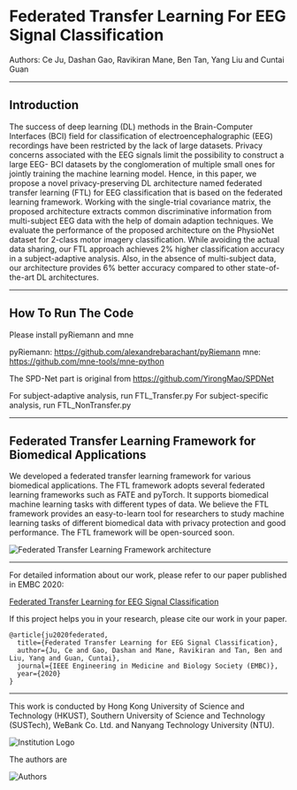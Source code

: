 # Federated Transfer Learning For EEG Signal Classification
Authors: Ce Ju, Dashan Gao, Ravikiran Mane, Ben Tan, Yang Liu and Cuntai Guan

---

## Introduction

The success of deep learning (DL) methods in the Brain-Computer Interfaces (BCI) field for classification of 
electroencephalographic (EEG) recordings have been restricted by the lack of large datasets. Privacy concerns 
associated with the EEG signals limit the possibility to construct a large EEG- BCI datasets by the conglomeration of 
multiple small ones for jointly training the machine learning model. Hence, in this paper, we propose a novel 
privacy-preserving DL architecture named federated transfer learning (FTL) for EEG classification that is based on the 
federated learning framework. Working with the single-trial covariance matrix, the proposed architecture extracts common 
discriminative information from multi-subject EEG data with the help of domain adaption techniques. We evaluate 
the performance of the proposed architecture on the PhysioNet dataset for 2-class motor imagery classification. 
While avoiding the actual data sharing, our FTL approach achieves 2% higher classification accuracy in a 
subject-adaptive analysis. Also, in the absence of multi-subject data, our architecture provides 6% better accuracy 
compared to other state-of-the-art DL architectures.

---

## How To Run The Code

Please install pyRiemann and mne

pyRiemann: https://github.com/alexandrebarachant/pyRiemann
mne: https://github.com/mne-tools/mne-python

The SPD-Net part is original from https://github.com/YirongMao/SPDNet

For subject-adaptive analysis, run FTL_Transfer.py 
For subject-specific analysis, run FTL_NonTransfer.py


---

## Federated Transfer Learning Framework for Biomedical Applications

We developed a federated transfer learning framework for various biomedical applications.
The FTL framework adopts several federated learning frameworks such as FATE and pyTorch. 
It supports biomedical machine learning tasks with different types of data.
We believe the FTL framework provides an easy-to-learn tool for researchers to study machine learning tasks of 
different biomedical data with privacy protection and good performance. The FTL framework will be open-sourced soon. 

![Federated Transfer Learning Framework architecture](https://github.com/DashanGao/Federated-Transfer-Leraning-for-EEG/blob/master/imgs/ftl_framework.png)

---

For detailed information about our work, please refer to our paper published in EMBC 2020: 

[Federated Transfer Learning for EEG Signal Classification](https://arxiv.org/abs/2004.12321)

If this project helps you in your research, please cite our work in your paper.

```
@article{ju2020federated,
  title={Federated Transfer Learning for EEG Signal Classification},
  author={Ju, Ce and Gao, Dashan and Mane, Ravikiran and Tan, Ben and Liu, Yang and Guan, Cuntai},
  journal={IEEE Engineering in Medicine and Biology Society (EMBC)},
  year={2020}
}
```

---

This work is conducted by Hong Kong University of Science and Technology (HKUST), Southern University of Science and Technology (SUSTech), WeBank Co. Ltd. and Nanyang Technology University (NTU).

![Institution Logo](https://github.com/DashanGao/Federated-Transfer-Leraning-for-EEG/blob/master/imgs/institution_logo.png)

The authors are

![Authors](https://github.com/DashanGao/Federated-Transfer-Leraning-for-EEG/blob/master/imgs/authors_embc2020.png)


